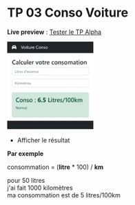# TP 03 Conso Voiture
**Live preview**  : 
[Tester le TP Alpha](https://www.sevenvalley.fr/tp-javascript/tpa) 



<img src="../../img/tp/tp-apha-2.webp" width="200">

- Afficher le résultat

**Par exemple**  
  
consommation = (**litre** * 100) / **km**  

pour 50 litres  
j'ai fait 1000 kilomètres  
ma consommation est de 5 litres/100km  
